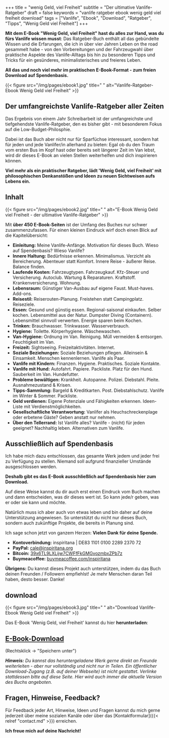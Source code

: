 +++
title = "wenig Geld, viel Freiheit"
subtitle = "Der ultimative Vanlife-Ratgeber"
draft = false
keywords = "vanlife ratgeber ebook wenig geld viel freiheit download"
tags = ["Vanlife", "Ebook", "Download", "Ratgeber", "Tipps", "Wenig Geld viel Freiheit"]
+++

**Mit dem E-Book "Wenig Geld, viel Freiheit" hast du alles zur Hand, was du fürs Vanlife wissen musst**: Das Ratgeber-Buch enthält all das gebündelte Wissen und die Erfarungen, die ich in über vier Jahren Leben on the road gesammelt habe - von den Vorbereitungen und der Fahrzeugwahl über praktische Aspekte des Vanlife-Alltags bis hin zu besonderen Tipps und Tricks für ein gesünderes, minimalisterisches und freieres Leben. 

**All das und noch viel mehr im praktischen E-Book-Format - zum freien Download auf Spendenbasis.**

{{< figure src="/img/pages/ebook1.jpg" title=" "
alt="Vanlife-Ratgeber-Ebook Wenig Geld viel Freiheit" >}}

## Der umfangreichste Vanlife-Ratgeber aller Zeiten

Das Ergebnis von einem Jahr Schreibarbeit ist der umfangreichste und tiefgehendste Vanlife-Ratgeber, den es bisher gibt - mit besonderem Fokus auf die Low-Budget-Philosphie. 

Dabei ist das Buch aber nicht nur für Sparfüchse interessant, sondern hat für jeden und jede Vanlifer/in allerhand zu bieten: Egal ob du den Traum vom ersten Bus im Kopf hast oder bereits seit längerer Zeit im Van lebst, wird dir dieses E-Book an vielen Stellen weiterhelfen und dich inspirieren können.

**Viel mehr als ein praktischer Ratgeber, lädt 'Wenig Geld, viel Freiheit' mit philosophischen Denkanstößen und Ideen zu neuen Sichtweisen aufs Lebens ein.**

## Inhalt

{{< figure src="/img/pages/ebook2.jpg" title=" "
alt="E-Book Wenig Geld viel Freiheit - der ultimative Vanlife-Ratgeber" >}}

Mit **über 450 E-Book-Seiten** ist der Umfang des Buches nur schwer zusammenzufassen. Für einen kleinen Eindruck wirf doch einen Blick auf die Kapitelübersicht:

+ **Einleitung:** Meine Vanlife-Anfänge. Motivation für dieses Buch. Wieso auf Spendenbasis? Wieso Vanlife?
+ **Innere Haltung:** Bedürfnisse erkennen. Minimalismus. Verzicht als Bereicherung. Abenteuer statt Komfort. Innere Reise - äußerer Reise. Balance finden.
+ **Laufende Kosten:** Fahrzeugtypen. Fahrzeugkauf. Kfz-Steuer und Versicherung. Autoclub. Wartung & Reparaturen. Kraftstoff. Krankenversicherung. Wohnung.
+ **Lebensraum:** Günstiger Van-Ausbau auf eigene Faust. Must-haves. Add-ons. 
+ **Reisestil:** Reiserouten-Planung. Freistehen statt Campingplatz. Reiseziele.
+ **Essen:** Gesund und günstig essen. Regional-saisonal einkaufen. Selber kochen. Lebensmittel aus der Natur. Dumpster Diving (Containern). Lebensmittel sinnvoll verwerten. Energie sparen beim Kochen.
+ **Trinken:** Brauchwasser. Trinkwasser. Wasserverbrauch.
+ **Hygiene:** Toilette. Körperhygiene. Wäschewaschen.
+ **Van-Hygiene:** Ordnung im Van. Reinigung. Müll vermeiden & entsorgen. Feuchtigkeit im Van.
+ **Freizeit:** Sightseeing. Freizeitaktivitäten. Internet.
+ **Soziale Beziehungen:** Soziale Beziehungen pflegen. Alleinsein & Einsamkeit. Menschen kennenlernen. Vanlife als Paar.
+ **Vanlife mit Kindern:** Finanzen. Hygiene. Praktisches. Soziale Kontakte.
+ **Vanlife mit Hund:** Autofahrt. Papiere. Packliste. Platz für den Hund. Sauberkeit im Van. Hundefutter. 
+ **Probleme bewältigen:** Krankheit. Autopanne. Polizei. Diebstahl. Pleite. Ausnahmezustand & Krisen.
+ **Tipps-Sammlung:** Bargeld & Kreditkarten. Post. Diebstahlschutz. Vanlife im Winter & Sommer. Packliste.
+ **Geld verdienen:** Eigene Potenziale und Fähigkeiten erkennen. Ideen-Liste mit Verdienstmöglichkeiten.
+ **Gesellschaftliche Verantwortung:** Vanlifer als Heuchschreckenplage oder erbetene Gäste? Geben anstatt nur nehmen.
+ **Über den Tellerrand:** Ist Vanlife alles? Vanlife - (nicht) für jeden geeignet? Nachhaltig leben. Alternativen zum Vanlife.



## Ausschließlich auf Spendenbasis

Ich habe mich dazu entschlossen, das gesamte Werk jedem und jeder frei zu Verfügung zu stellen. Niemand soll aufgrund finanzieller Umstände ausgeschlossen werden. 

**Deshalb gibt es das E-Book ausschließlich auf Spendenbasis hier zum Download.**

Auf diese Weise kannst du dir auch erst einen Eindruck vom Buch machen und dann entscheiden, was dir dieses wert ist. So kann jede/r geben, was er oder sie kann und möchte.

Natürlich muss ich aber auch von etwas leben und bin daher auf deine Unterstützung angewiesen. So unterstützt du nicht nur dieses Buch, sondern auch zukünftige Projekte, die bereits in Planung sind. 

Ich sage schon jetzt von ganzem Herzen: **Vielen Dank für deine Spende.**

+ **Kontoverbindung:** inspiritana | DE83 1101 0100 2289 2370 72
+ **PayPal:** [cale@inspiritana.org](https://www.paypal.com/donate/?hosted_button_id=CWJX8WDB7PM3U)
+ **Bitcoin:** [39x6TL9LXLijw7CWFfFkGMGvozmbxZPb7z](bitcoin:39x6TL9LXLijw7CWFfFkGMGvozmbxZPb7z)
+ **Buymeacoffee:** [buymeacoffee.com/inspiritana](https://www.buymeacoffee.com/inspiritana) 

**Übrigens:** Du kannst dieses Projekt auch unterstützen, indem du das Buch deinen Freunden / Followern empfiehlst! Je mehr Menschen daran Teil haben, desto besser. Danke!

## download

{{< figure src="/img/pages/ebook3.jpg" title=" "
alt="Download Vanlife-Ebook Wenig Geld viel Freiheit" >}}

Das E-Book 'Wenig Geld, viel Freiheit' kannst du hier **herunterladen**:


## [E-Book-Download](https://t1p.de/vanlife-e-book)
(Rechtsklick -> "Speichern unter")

***Hinweis:** Du kannst das heruntergeladene Werk gerne direkt an Freunde weiterleiten - aber nur vollständig und nicht nur in Teilen. Ein öffentlicher Download-Zugang (z.B. auf deiner Webseite) ist nicht gestattet. Verlinke stattdessen bitte auf diese Seite. Hier wird auch immer die aktuelle Version des Buchs angeboten.*


## Fragen, Hinweise, Feedback?

Für Feedback jeder Art, Hinweise, Ideen und Fragen kannst du mich gerne jederzeit über meine sozialen Kanäle oder über das [Kontaktformular]({{< relref "contact.md" >}}) erreichen. 

**Ich freue mich auf deine Nachricht!**